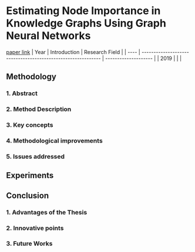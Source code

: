 # Estimating Node Importance in Knowledge Graphs Using Graph Neural Networks
[paper link](https://arxiv.org/pdf/1905.08865) 
| Year | Introduction                                                         | Research Field                 |
| ---- | ------------------------------------------------------------ | -------------------- |
| 2019 |           |          |

## Methodology

### 1. Abstract

### 2. Method Description 

### 3. Key concepts
  
### 4. Methodological improvements

### 5. Issues addressed 

## Experiments
  
## Conclusion
### 1. Advantages of the Thesis
  
### 2. Innovative points
 
### 3. Future Works
